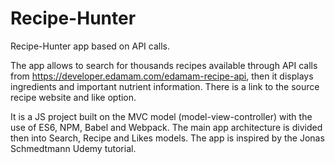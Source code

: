 # Recipe-Hunter
Recipe-Hunter app based on API calls.

The app allows to search for thousands recipes available through API calls from https://developer.edamam.com/edamam-recipe-api, then it displays ingredients and important nutrient information. There is a link to the source recipe website and like option.

It is a JS project built on the MVC model (model-view-controller) with the use of ES6, NPM, Babel and Webpack. The main app architecture is divided then into Search, Recipe and Likes models. The app is inspired by the Jonas Schmedtmann Udemy tutorial. 
